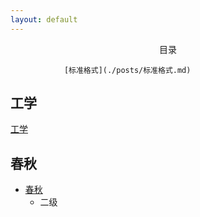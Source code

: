 ```yaml
---
layout: default
---
```


<center>目录</center>

				[标准格式](./posts/标准格式.md)

## 工学

[工学](./posts/工学/工学.md)

## 春秋

- [春秋](./posts/春秋/论语/论语.md)
	- 二级




